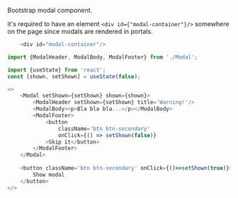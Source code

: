 Bootstrap modal component.

it's required to have an element `<div id={"modal-container"}/>` somewhere on the page since modals are rendered in portals.

```js
    <div id="modal-container"/>
```

```js
import {ModalHeader, ModalBody, ModalFooter} from './Modal';

import {useState} from 'react';
const [shown, setShown] = useState(false);

<>
    <Modal setShown={setShown} shown={shown}>
        <ModalHeader setShown={setShown} title='Warning!'/>
        <ModalBody><p>Bla bla bla...</p></ModalBody>
        <ModalFooter>
            <button 
                className='btn btn-secondary' 
                onClick={() => setShown(false)}
            >Skip it</button>
        </ModalFooter>
    </Modal>
    
    <button className='btn btn-secondary' onClick={()=>setShown(true)}>
        Show modal
    </button>
</>
```
